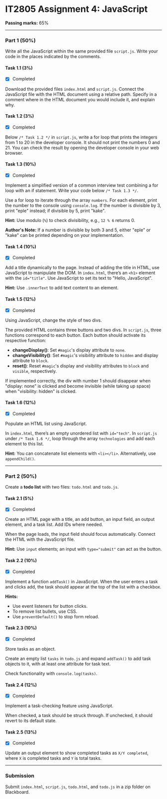 # IT2805 Assignment 4: JavaScript

**Passing marks:** 65%

---

### Part 1 (50%)

Write all the JavaScript within the same provided file `script.js`. Write your code in the places indicated by the comments.

#### Task 1.1 (3%) 
- [x] Completed

Download the provided files `index.html` and `script.js`. Connect the JavaScript file with the HTML document using a relative path. Specify in a comment where in the HTML document you would include it, and explain why.

#### Task 1.2 (3%) 
- [x] Completed

Below `/* Task 1.2 */` in `script.js`, write a for loop that prints the integers from 1 to 20 in the developer console. It should not print the numbers 0 and 21. You can check the result by opening the developer console in your web browser.

#### Task 1.3 (10%) 
- [x] Completed

Implement a simplified version of a common interview test combining a for loop with an if statement. Write your code below `/* Task 1.3 */`.

Use a for loop to iterate through the array `numbers`. For each element, print the number to the console using `console.log`. If the number is divisible by 3, print "eple" instead; if divisible by 5, print "kake".

**Hint:** Use modulo (`%`) to check divisibility, e.g., `12 % 6` returns 0.

**Author's Note:** If a number is divisible by both 3 and 5, either "eple" or "kake" can be printed depending on your implementation.

#### Task 1.4 (10%) 
- [x] Completed

Add a title dynamically to the page. Instead of adding the title in HTML, use JavaScript to manipulate the DOM. In `index.html`, there’s an `<h1>` element with the `id="title"`. Use JavaScript to set its text to "Hello, JavaScript".

**Hint:** Use `.innerText` to add text content to an element.

#### Task 1.5 (12%) 
- [x] Completed

Using JavaScript, change the style of two divs.

The provided HTML contains three buttons and two divs. In `script.js`, three functions correspond to each button. Each button should activate its respective function:

- **changeDisplay()**: Set `#magic`'s display attribute to `none`.
- **changeVisibility()**: Set `#magic`'s visibility attribute to `hidden` and display attribute to `block`.
- **reset()**: Reset `#magic`'s display and visibility attributes to `block` and `visible`, respectively.

If implemented correctly, the div with number 1 should disappear when "display: none" is clicked and become invisible (while taking up space) when "visibility: hidden" is clicked.

#### Task 1.6 (12%) 
- [x] Completed

Populate an HTML list using JavaScript.

In `index.html`, there’s an empty unordered list with `id="tech"`. In `script.js` under `/* Task 1.6 */`, loop through the array `technologies` and add each element to this list.

**Hint:** You can concatenate list elements with `<li></li>`. Alternatively, use `appendChild()`.

---

### Part 2 (50%)

Create a **todo list** with two files: `todo.html` and `todo.js`.

#### Task 2.1 (5%) 
- [x] Completed

Create an HTML page with a title, an add button, an input field, an output element, and a task list. Add IDs where needed.

When the page loads, the input field should focus automatically. Connect the HTML with the JavaScript file.

**Hint:** Use `input` elements; an input with `type="submit"` can act as the button.

#### Task 2.2 (10%) 
- [x] Completed

Implement a function `addTask()` in JavaScript. When the user enters a task and clicks add, the task should appear at the top of the list with a checkbox.

**Hints:**
- Use event listeners for button clicks.
- To remove list bullets, use CSS.
- Use `preventDefault()` to stop form reload.

#### Task 2.3 (10%) 
- [x] Completed

Store tasks as an object.

Create an empty list `tasks` in `todo.js` and expand `addTask()` to add task objects to it, with at least one attribute for task text.

Check functionality with `console.log(tasks)`.

#### Task 2.4 (12%) 
- [x] Completed

Implement a task-checking feature using JavaScript.

When checked, a task should be struck through. If unchecked, it should revert to its default state.

#### Task 2.5 (13%) 
- [x] Completed

Update an output element to show completed tasks as `X/Y completed`, where `X` is completed tasks and `Y` is total tasks.

---

### Submission

Submit `index.html`, `script.js`, `todo.html`, and `todo.js` in a zip folder on Blackboard.